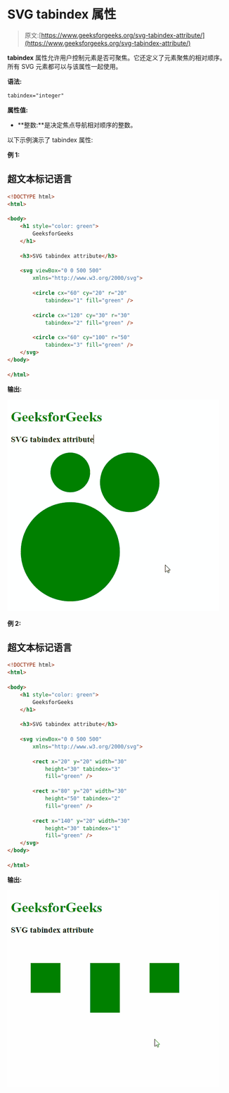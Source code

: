 # SVG tabindex 属性

> 原文:[https://www.geeksforgeeks.org/svg-tabindex-attribute/](https://www.geeksforgeeks.org/svg-tabindex-attribute/)

**tabindex** 属性允许用户控制元素是否可聚焦。它还定义了元素聚焦的相对顺序。所有 SVG 元素都可以与该属性一起使用。

**语法:**

```html
tabindex="integer"

```

**属性值:**

*   **整数:**是决定焦点导航相对顺序的整数。

以下示例演示了 tabindex 属性:

**例 1:**

## 超文本标记语言

```html
<!DOCTYPE html>
<html>

<body>
    <h1 style="color: green">
        GeeksforGeeks
    </h1>

    <h3>SVG tabindex attribute</h3>

    <svg viewBox="0 0 500 500" 
        xmlns="http://www.w3.org/2000/svg">

        <circle cx="60" cy="20" r="20" 
            tabindex="1" fill="green" />

        <circle cx="120" cy="30" r="30" 
            tabindex="2" fill="green" />

        <circle cx="60" cy="100" r="50" 
            tabindex="3" fill="green" />
    </svg>
</body>

</html>
```

**输出:**

![](img/24c8b145e7059d168d4f59fe31e7b4e7.png)

**例 2:**

## 超文本标记语言

```html
<!DOCTYPE html>
<html>

<body>
    <h1 style="color: green">
        GeeksforGeeks
    </h1>

    <h3>SVG tabindex attribute</h3>

    <svg viewBox="0 0 500 500" 
        xmlns="http://www.w3.org/2000/svg">

        <rect x="20" y="20" width="30" 
            height="30" tabindex="3" 
            fill="green" />

        <rect x="80" y="20" width="30" 
            height="50" tabindex="2" 
            fill="green" />

        <rect x="140" y="20" width="30" 
            height="30" tabindex="1" 
            fill="green" />
    </svg>
</body>

</html>
```

**输出:**

![](img/4a9cd285cf3e079ec3e049969cc00481.png)